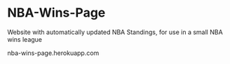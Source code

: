 # NBA-Wins-Page
Website with automatically updated NBA Standings, for use in a small NBA wins league

nba-wins-page.herokuapp.com
